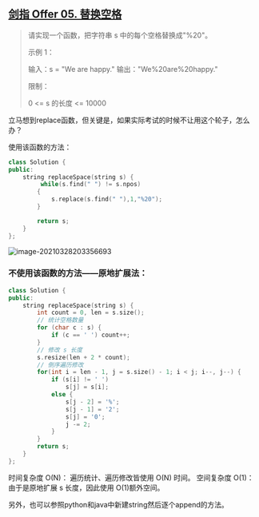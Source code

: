 ## [剑指 Offer 05. 替换空格](https://leetcode-cn.com/problems/ti-huan-kong-ge-lcof/)

> 请实现一个函数，把字符串 s 中的每个空格替换成"%20"。
>
>  
>
> 示例 1：
>
> 输入：s = "We are happy."
> 输出："We%20are%20happy."
>
>
> 限制：
>
> 0 <= s 的长度 <= 10000
>

立马想到replace函数，但关键是，如果实际考试的时候不让用这个轮子，怎么办？

使用该函数的方法：

```c++
class Solution {
public:
    string replaceSpace(string s) {
         while(s.find(" ") != s.npos)
        {
            s.replace(s.find(" "),1,"%20");
        }

        return s;
    }
};
```

![image-20210328203356693](https://keenster-1300019754.cos.ap-shanghai-fsi.myqcloud.com/image-20210328203356693.png)

### 不使用该函数的方法——原地扩展法：

```c++
class Solution {
public:
    string replaceSpace(string s) {
        int count = 0, len = s.size();
        // 统计空格数量
        for (char c : s) {
            if (c == ' ') count++;
        }
        // 修改 s 长度
        s.resize(len + 2 * count);
        // 倒序遍历修改
        for(int i = len - 1, j = s.size() - 1; i < j; i--, j--) {
            if (s[i] != ' ')
                s[j] = s[i];
            else {
                s[j - 2] = '%';
                s[j - 1] = '2';
                s[j] = '0';
                j -= 2;
            }
        }
        return s;
    }
};
```

时间复杂度 O(N)： 遍历统计、遍历修改皆使用 O(N) 时间。
空间复杂度 O(1)： 由于是原地扩展 s 长度，因此使用 O(1)额外空间。



另外，也可以参照python和java中新建string然后逐个append的方法。
